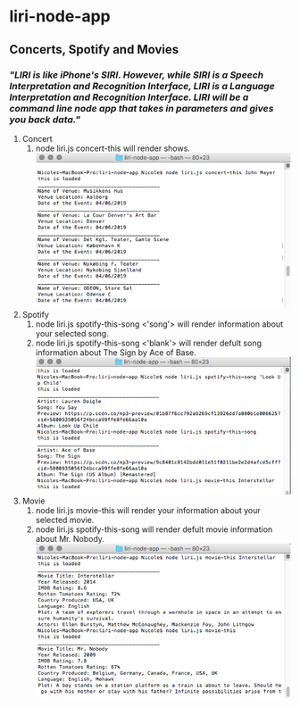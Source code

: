 # liri-node-app

## **Concerts, Spotify and Movies**

### *"LIRI is like iPhone's SIRI. However, while SIRI is a Speech Interpretation and Recognition Interface, LIRI is a _Language_ Interpretation and Recognition Interface. LIRI will be a command line node app that takes in parameters and gives you back data."*

1. Concert 
      1. node liri.js concert-this <artist> will render shows. 
![alt text](https://github.com/nicolemibarra/liri-node-app/blob/master/Screen%20Shot%202019-04-06%20at%206.31.59%20PM.png)
1. Spotify 
      1. node liri.js spotify-this-song <'song'> will render information about your selected song. 
      1. node liri.js spotify-this-song <'blank'> will render defult song information about The Sign by Ace of Base.  
![alt text](https://github.com/nicolemibarra/liri-node-app/blob/master/Screen%20Shot%202019-04-06%20at%206.32.47%20PM.png)
1. Movie 
      1. node liri.js movie-this <movie title> will render your information about your selected movie. 
      1. node liri.js spotify-this-song <blank> will render defult movie information about Mr. Nobody.  
![alt text](https://github.com/nicolemibarra/liri-node-app/blob/master/Screen%20Shot%202019-04-06%20at%206.33.33%20PM.png)
      
